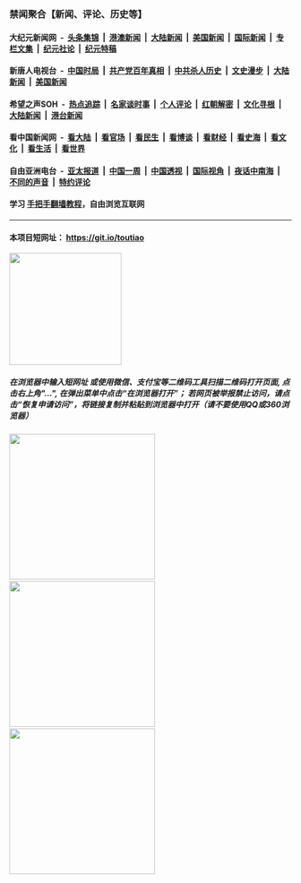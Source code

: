 ### 禁闻聚合【新闻、评论、历史等】

#### 大纪元新闻网 &nbsp;-&nbsp; [头条集锦](indexes/E头条集锦.md?t=02171344) &nbsp;|&nbsp; [港澳新闻](indexes/E港澳新闻.md?t=02171344)  &nbsp;|&nbsp; [大陆新闻](indexes/E大陆新闻.md?t=02171344) &nbsp;|&nbsp; [美国新闻](indexes/E美国新闻.md?t=02171344) &nbsp;|&nbsp; [国际新闻](indexes/E国际新闻.md?t=02171344) &nbsp;|&nbsp; [专栏文集](indexes/E专栏文集.md?t=02171344) &nbsp;|&nbsp; [纪元社论](indexes/E纪元社论.md?t=02171344) &nbsp;|&nbsp; [纪元特稿](indexes/E纪元特稿.md?t=02171344) 

#### 新唐人电视台 &nbsp;-&nbsp; [中国时局](indexes/N中国时局.md?t=02171344) &nbsp;|&nbsp; [共产党百年真相](indexes/N共产党百年真相.md?t=02171344) &nbsp;|&nbsp; [中共杀人历史](indexes/N中共杀人历史.md?t=02171344) &nbsp;|&nbsp; [文史漫步](indexes/N文史漫步.md?t=02171344) &nbsp;|&nbsp; [大陆新闻](indexes/N大陆新闻.md?t=02171344) &nbsp;|&nbsp; [美国新闻](indexes/N美国新闻.md?t=02171344)

#### 希望之声SOH &nbsp;-&nbsp; [热点追踪](indexes/H热点追踪.md?t=02171344) &nbsp;|&nbsp; [名家谈时事](indexes/H名家谈时事.md?t=02171344) &nbsp;|&nbsp; [个人评论](indexes/H个人评论.md?t=02171344)  &nbsp;|&nbsp; [红朝解密](indexes/H红朝解密.md?t=02171344) &nbsp;|&nbsp; [文化寻根](indexes/H文化寻根.md?t=02171344) &nbsp;|&nbsp; [大陆新闻](indexes/H大陆新闻.md?t=02171344) &nbsp;|&nbsp; [港台新闻](indexes/H港台新闻.md?t=02171344)

#### 看中国新闻网 &nbsp;-&nbsp; [看大陆](indexes/S看大陆.md?t=02171344) &nbsp;|&nbsp; [看官场](indexes/S看官场.md?t=02171344) &nbsp;|&nbsp; [看民生](indexes/S看民生.md?t=02171344)  &nbsp;|&nbsp; [看博谈](indexes/S看博谈.md?t=02171344) &nbsp;|&nbsp; [看财经](indexes/S看财经.md?t=02171344) &nbsp;|&nbsp; [看史海](indexes/S看史海.md?t=02171344) &nbsp;|&nbsp; [看文化](indexes/S看文化.md?t=02171344) &nbsp;|&nbsp; [看生活](indexes/S看生活.md?t=02171344) &nbsp;|&nbsp; [看世界](indexes/S看世界.md?t=02171344)

#### 自由亚洲电台 &nbsp;-&nbsp; [亚太报道](indexes/R亚太报道.md?t=02171344) &nbsp;|&nbsp; [中国一周](indexes/R中国一周.md?t=02171344) &nbsp;|&nbsp; [中国透视](indexes/R中国透视.md?t=02171344)  &nbsp;|&nbsp; [国际视角](indexes/R国际视角.md?t=02171344) &nbsp;|&nbsp; [夜话中南海](indexes/R夜话中南海.md?t=02171344) &nbsp;|&nbsp; [不同的声音](indexes/R不同的声音.md?t=02171344) &nbsp;|&nbsp; [特约评论](indexes/R特约评论.md?t=02171344)

#### 学习 [手把手翻墙教程](https://github.com/gfw-breaker/guides/wiki)，自由浏览互联网

----

#### 本项目短网址： https://git.io/toutiao
<img src="https://raw.githubusercontent.com/gfw-breaker/banned-news/master/scripts/img/qr.png" width="200px"/>  

##### 在浏览器中输入短网址 或使用微信、支付宝等二维码工具扫描二维码打开页面, 点击右上角"...", 在弹出菜单中点击“在浏览器打开”； 若网页被举报禁止访问，请点击“恢复申请访问”，将链接复制并粘贴到浏览器中打开（请不要使用QQ或360浏览器）

<img src="https://raw.githubusercontent.com/gfw-breaker/banned-news/master/scripts/img/1.png" width="260px"/> &nbsp; <img src="https://raw.githubusercontent.com/gfw-breaker/banned-news/master/scripts/img/2.png" width="260px"/> &nbsp; <img src="https://raw.githubusercontent.com/gfw-breaker/banned-news/master/scripts/img/3.png" width="260px"/>
